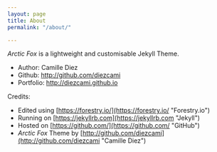 ```yaml
---
layout: page
title: About
permalink: "/about/"

---
```

_Arctic Fox_ is a lightweight and customisable Jekyll Theme.

* Author: Camille Diez
* Github: http://github.com/diezcami
* Portfolio: http://diezcami.github.io

Credits:

* Edited using [https://forestry.io/](https://forestry.io/ "Forestry.io")
* Running on [https://jekyllrb.com](https://jekyllrb.com "Jekyll")
* Hosted on [https://github.com/](https://github.com/ "GitHub")
* _Arctic Fox_ Theme by [http://github.com/diezcami](http://github.com/diezcami "Camille Diez")